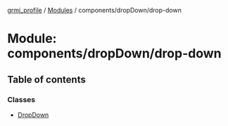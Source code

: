 [grmj_profile](../README.md) / [Modules](../modules.md) / components/dropDown/drop-down

# Module: components/dropDown/drop-down

## Table of contents

### Classes

- [DropDown](../classes/components_dropDown_drop_down.DropDown.md)
